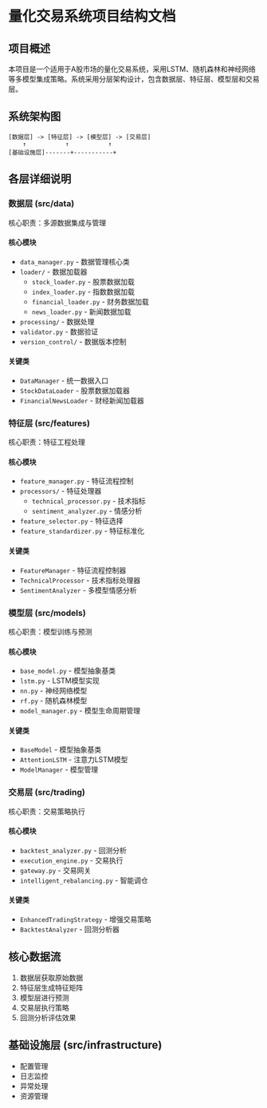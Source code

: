 # 量化交易系统项目结构文档

## 项目概述
本项目是一个适用于A股市场的量化交易系统，采用LSTM、随机森林和神经网络等多模型集成策略。系统采用分层架构设计，包含数据层、特征层、模型层和交易层。

## 系统架构图
```
[数据层] -> [特征层] -> [模型层] -> [交易层]
    ↑           ↑           ↑
[基础设施层]-------+-----------+
```

## 各层详细说明

### 数据层 (src/data)
核心职责：多源数据集成与管理

#### 核心模块
- `data_manager.py` - 数据管理核心类
- `loader/` - 数据加载器
  - `stock_loader.py` - 股票数据加载
  - `index_loader.py` - 指数数据加载
  - `financial_loader.py` - 财务数据加载
  - `news_loader.py` - 新闻数据加载
- `processing/` - 数据处理
- `validator.py` - 数据验证
- `version_control/` - 数据版本控制

#### 关键类
- `DataManager` - 统一数据入口
- `StockDataLoader` - 股票数据加载器
- `FinancialNewsLoader` - 财经新闻加载器

### 特征层 (src/features)
核心职责：特征工程处理

#### 核心模块
- `feature_manager.py` - 特征流程控制
- `processors/` - 特征处理器
  - `technical_processor.py` - 技术指标
  - `sentiment_analyzer.py` - 情感分析
- `feature_selector.py` - 特征选择
- `feature_standardizer.py` - 特征标准化

#### 关键类
- `FeatureManager` - 特征流程控制器
- `TechnicalProcessor` - 技术指标处理器
- `SentimentAnalyzer` - 多模型情感分析

### 模型层 (src/models)
核心职责：模型训练与预测

#### 核心模块
- `base_model.py` - 模型抽象基类
- `lstm.py` - LSTM模型实现
- `nn.py` - 神经网络模型
- `rf.py` - 随机森林模型
- `model_manager.py` - 模型生命周期管理

#### 关键类
- `BaseModel` - 模型抽象基类
- `AttentionLSTM` - 注意力LSTM模型
- `ModelManager` - 模型管理

### 交易层 (src/trading)
核心职责：交易策略执行

#### 核心模块
- `backtest_analyzer.py` - 回测分析
- `execution_engine.py` - 交易执行
- `gateway.py` - 交易网关
- `intelligent_rebalancing.py` - 智能调仓

#### 关键类
- `EnhancedTradingStrategy` - 增强交易策略
- `BacktestAnalyzer` - 回测分析器

## 核心数据流
1. 数据层获取原始数据
2. 特征层生成特征矩阵
3. 模型层进行预测
4. 交易层执行策略
5. 回测分析评估效果

## 基础设施层 (src/infrastructure)
- 配置管理
- 日志监控
- 异常处理
- 资源管理
